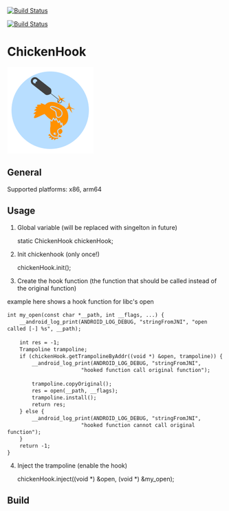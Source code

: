 [![Build Status](https://dev.azure.com/sascharoth/sascharoth/_apis/build/status/ChickenHook.chickenhook?branchName=develop)](https://dev.azure.com/sascharoth/sascharoth/_build/latest?definitionId=1&branchName=develop)

[![Build Status](https://dev.azure.com/sascharoth/sascharoth/_apis/build/status/ChickenHook.chickenhook?branchName=develop&jobName=Job)](https://dev.azure.com/sascharoth/sascharoth/_build/latest?definitionId=1&branchName=develop)

# ChickenHook 
<img src="./logo.png" alt="ChickenHook logo" height="200" width="200" />

## General

Supported platforms: x86, arm64

## Usage
1. Global variable (will be replaced with singelton in future)

    
    static ChickenHook chickenHook;
    

2. Init chickenhook (only once!)

    
    
    chickenHook.init();
    


3. Create the hook function (the function that should be called instead of the original function)

example here shows a hook function for libc's open

    int my_open(const char *__path, int __flags, ...) {
        __android_log_print(ANDROID_LOG_DEBUG, "stringFromJNI", "open called [-] %s", __path);

        int res = -1;
        Trampoline trampoline;
        if (chickenHook.getTrampolineByAddr((void *) &open, trampoline)) {
            __android_log_print(ANDROID_LOG_DEBUG, "stringFromJNI",
                            "hooked function call original function");

            trampoline.copyOriginal();
            res = open(__path, __flags);
            trampoline.install();
            return res;
        } else {
            __android_log_print(ANDROID_LOG_DEBUG, "stringFromJNI",
                            "hooked function cannot call original function");
        }
        return -1;
    }

4. Inject the trampoline  (enable the hook)

    
    chickenHook.inject((void *) &open, (void *) &my_open);
    

## Build

